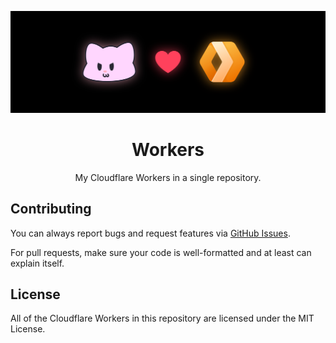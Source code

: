 <div align="center">

![banner](.github/assets/banner.webp)

# Workers

My Cloudflare Workers in a single repository.

</div>

## Contributing

You can always report bugs and request features via [GitHub Issues](/issues).

For pull requests, make sure your code is well-formatted and at least can explain itself.

## License

All of the Cloudflare Workers in this repository are licensed under the MIT License.
